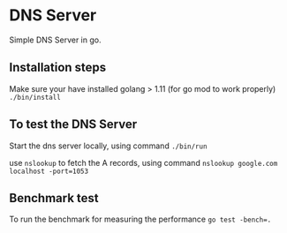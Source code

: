 # DNS Server

Simple DNS Server in go.

## Installation steps

Make sure your have installed golang > 1.11 (for go mod to work properly)
`./bin/install`

## To test the DNS Server

Start the dns server locally, using command `./bin/run`

use `nslookup` to fetch the A records, using command `nslookup google.com localhost -port=1053`

## Benchmark test

To run the benchmark for measuring the performance
`go test -bench=.`